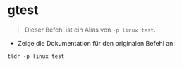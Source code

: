 # gtest

> Dieser Befehl ist ein Alias von `-p linux test`.

- Zeige die Dokumentation für den originalen Befehl an:

`tldr -p linux test`
